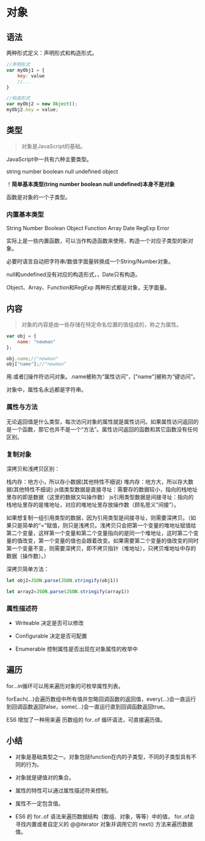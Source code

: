 # 对象

## 语法

两种形式定义：声明形式和构造形式。

```javascript
//声明形式
var myObj1 = {
    key: value
    //...
}

//构造形式
var myObj2 = new Object();
myObj2.key = value;
```

## 类型

> 对象是JavaScript的基础。

JavaScript中一共有六种主要类型。

string number boolean null undefined object

！**简单基本类型(tring number boolean null undefined)本身不是对象**

函数是对象的一个子类型。

### 内置基本类型

String Number Boolean Object Function Array Date RegExp Error

实际上是一些内置函数，可以当作构造函数来使用，构造一个对应子类型的新对象。

必要时语言自动把字符串/数值字面量转换成一个String/Number对象。

null和undefined没有对应的构造形式，，Date只有构造。

Object、Array、Function和RegExp 两种形式都是对象，无字面量。

## 内容

> 对象的内容是由一些存储在特定命名位置的值组成的，称之为属性。

```javascript
var obj = {
    name: "newman"
};

obj.name;//"newman"
obj["name"];//"newman"
```

用.或者[]操作符访问对象。.name被称为“属性访问”，["name"]被称为“键访问”。

对象中，属性名永远都是字符串。

### 属性与方法

无论返回值是什么类型，每次访问对象的属性就是属性访问。如果属性访问返回的是一个函数，那它也并不是一个“方法”。属性访问返回的函数和其它函数没有任何区别。

### 复制对象

深拷贝和浅拷贝区别：

栈内存：地方小，所以存小数据(其他特性不细说)
堆内存：地方大，所以存大数据(其他特性不细说)
js值类型数据是直接寻址：需要存的数据较小，指向的栈地址里存的即是数据（这里的数据又叫操作数）
js引用类型数据是间接寻址：指向的栈地址里存的是堆地址，对应的堆地址里存放操作数（顾名思义“间接”）。

如果想复制一组引用类型的数据，因为引用类型是间接寻址，则需要深拷贝。（如果只是简单的“=”赋值，则只是浅拷贝。浅拷贝只会把第一个变量的堆地址赋值给第二个变量，这样第一个变量和第二个变量指向的是同一个堆地址，这时第二个变量的值改变，第一个变量的值也会跟着改变。如果需要第二个变量的值改变的同时第一个变量不变，则需要深拷贝，即不拷贝指针（堆地址），只拷贝堆地址中存的数据（操作数）。）

深拷贝简单方法：

```javascript
let obj2=JSON.parse(JSON.stringify(obj1)) 

let array2=JSON.parse(JSON.stringify(array1)) 
```

### 属性描述符

+ Writeable 决定是否可以修改

+ Configurable 决定是否可配置

+ Enumerable 控制属性是否出现在对象属性的枚举中

## 遍历

for...in循环可以用来遍历对象的可枚举属性列表。

forEach(...)会遍历数组中所有值并忽略回调函数的返回值，every(...)会一直运行到回调函数返回false，some(...)会一直运行直到回调函数返回true。

ES6 增加了一种用来遍
历数组的 for..of 循环语法，可直接遍历值。

## 小结

+ 对象是基础类型之一。对象包括function在内的子类型，不同的子类型具有不同的行为。

+ 对象就是键值对的集合。

+ 属性的特性可以通过属性描述符来控制。

+ 属性不一定包含值。

+ ES6 的 for..of 语法来遍历数据结构（数组、对象，等等）中的值， for..of会寻找内置或者自定义的 @@iterator 对象并调用它的 next() 方法来遍历数据值。